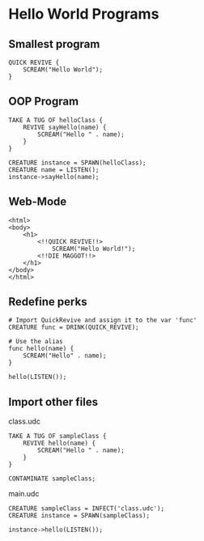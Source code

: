 # Hello World Programs

## Smallest program
```
QUICK REVIVE {
    SCREAM("Hello World");
}
```

## OOP Program
```
TAKE A TUG OF helloClass {
    REVIVE sayHello(name) {
        SCREAM("Hello " . name);
    }
}

CREATURE instance = SPAWN(helloClass);
CREATURE name = LISTEN();
instance->sayHello(name);
```

## Web-Mode
```
<html>
<body>
    <h1>
        <!!QUICK REVIVE!!>
            SCREAM("Hello World!");
        <!!DIE MAGGOT!!>
    </h1>
</body>
</html>
```

## Redefine perks
```
# Import QuickRevive and assign it to the var 'func'
CREATURE func = DRINK(QUICK_REVIVE);

# Use the alias
func hello(name) {
    SCREAM("Hello" . name);
}

hello(LISTEN());
```

## Import other files
class.udc
```
TAKE A TUG OF sampleClass {
    REVIVE hello(name) {
        SCREAM("Hello " . name);
    }
}

CONTAMINATE sampleClass;
```

main.udc
```
CREATURE sampleClass = INFECT('class.udc');
CREATURE instance = SPAWN(sampleClass);

instance->hello(LISTEN());
```
